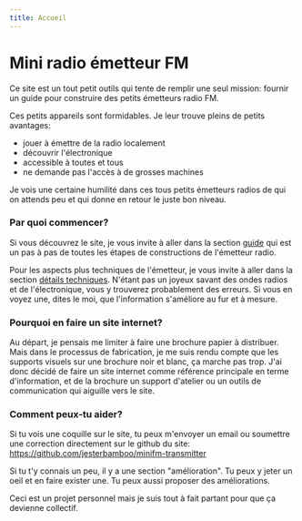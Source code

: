 ```yaml
---
title: Accueil
---
```


# Mini radio émetteur FM

Ce site est un tout petit outils qui tente de remplir une seul mission: fournir un guide pour construire des petits émetteurs radio FM.

Ces petits appareils sont formidables. Je leur trouve pleins de petits avantages:

- jouer à émettre de la radio localement
- découvrir l'électronique
- accessible à toutes et tous
- ne demande pas l'accès à de grosses machines

Je vois une certaine humilité dans ces tous petits émetteurs radios de qui on attends peu et qui donne en retour le juste bon niveau.

### Par quoi commencer?

Si vous découvrez le site, je vous invite à aller dans la section [guide](/guide) qui est un pas à pas de toutes les étapes de constructions de l'émetteur radio.

Pour les aspects plus techniques de l'émetteur, je vous invite à aller dans la section [détails techniques](/techniques). N'étant pas un joyeux savant des ondes radios et de l'électronique, vous y trouverez probablement des erreurs. Si vous en voyez une, dites le moi, que l'information s'améliore au fur et à mesure.

### Pourquoi en faire un site internet?

Au départ, je pensais me limiter à faire une brochure papier à distribuer. Mais dans le processus de fabrication, je me suis rendu compte que les supports visuels sur une brochure noir et blanc, ça marche pas trop. J'ai donc décidé de faire un site internet comme référence principale en terme d'information, et de la brochure un support d'atelier ou un outils de communication qui aiguille vers le site.


### Comment peux-tu aider?

Si tu vois une coquille sur le site, tu peux m'envoyer un email ou  soumettre une correction directement sur le github du site: <https://github.com/jesterbamboo/minifm-transmitter>

Si tu t'y connais un peu, il y a une section "amélioration". Tu peux y jeter un oeil et en faire exister une. Tu peux aussi proposer des améliorations.

Ceci est un projet personnel mais je suis tout à fait partant pour que ça devienne collectif.
